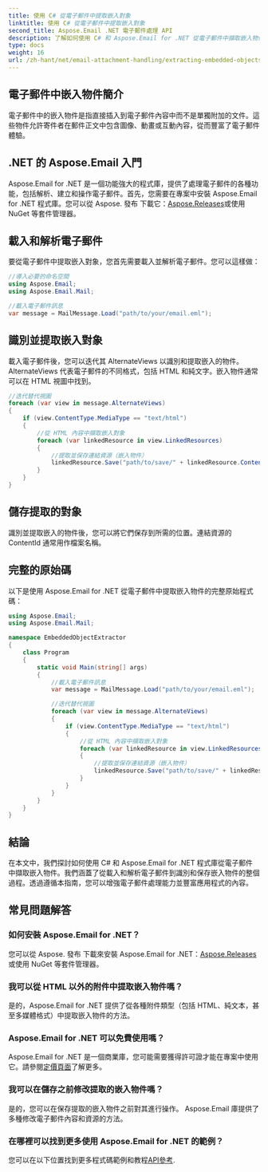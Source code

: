 ```yaml
---
title: 使用 C# 從電子郵件中提取嵌入對象
linktitle: 使用 C# 從電子郵件中提取嵌入對象
second_title: Aspose.Email .NET 電子郵件處理 API
description: 了解如何使用 C# 和 Aspose.Email for .NET 從電子郵件中擷取嵌入物件。帶有程式碼範例的分步指南。
type: docs
weight: 16
url: /zh-hant/net/email-attachment-handling/extracting-embedded-objects-from-email-with-csharp/
---
```


## 電子郵件中嵌入物件簡介

電子郵件中的嵌入物件是指直接插入到電子郵件內容中而不是單獨附加的文件。這些物件允許寄件者在郵件正文中包含圖像、動畫或互動內容，從而豐富了電子郵件體驗。

## .NET 的 Aspose.Email 入門

 Aspose.Email for .NET 是一個功能強大的程式庫，提供了處理電子郵件的各種功能，包括解析、建立和操作電子郵件。首先，您需要在專案中安裝 Aspose.Email for .NET 程式庫。您可以從 Aspose. 發布 下載它：[Aspose.Releases](https://releases.aspose.com/email/net/)或使用 NuGet 等套件管理器。

## 載入和解析電子郵件

要從電子郵件中提取嵌入對象，您首先需要載入並解析電子郵件。您可以這樣做：

```csharp
//導入必要的命名空間
using Aspose.Email;
using Aspose.Email.Mail;

//載入電子郵件訊息
var message = MailMessage.Load("path/to/your/email.eml");
```

## 識別並提取嵌入對象

載入電子郵件後，您可以迭代其 AlternateViews 以識別和提取嵌入的物件。 AlternateViews 代表電子郵件的不同格式，包括 HTML 和純文字。嵌入物件通常可以在 HTML 視圖中找到。

```csharp
//迭代替代視圖
foreach (var view in message.AlternateViews)
{
    if (view.ContentType.MediaType == "text/html")
    {
        //從 HTML 內容中擷取嵌入對象
        foreach (var linkedResource in view.LinkedResources)
        {
            //提取並保存連結資源（嵌入物件）
            linkedResource.Save("path/to/save/" + linkedResource.ContentId);
        }
    }
}
```

## 儲存提取的對象

識別並提取嵌入的物件後，您可以將它們保存到所需的位置。連結資源的 ContentId 通常用作檔案名稱。

## 完整的原始碼

以下是使用 Aspose.Email for .NET 從電子郵件中提取嵌入物件的完整原始程式碼：

```csharp
using Aspose.Email;
using Aspose.Email.Mail;

namespace EmbeddedObjectExtractor
{
    class Program
    {
        static void Main(string[] args)
        {
            //載入電子郵件訊息
            var message = MailMessage.Load("path/to/your/email.eml");

            //迭代替代視圖
            foreach (var view in message.AlternateViews)
            {
                if (view.ContentType.MediaType == "text/html")
                {
                    //從 HTML 內容中擷取嵌入對象
                    foreach (var linkedResource in view.LinkedResources)
                    {
                        //提取並保存連結資源（嵌入物件）
                        linkedResource.Save("path/to/save/" + linkedResource.ContentId);
                    }
                }
            }
        }
    }
}
```

## 結論

在本文中，我們探討如何使用 C# 和 Aspose.Email for .NET 程式庫從電子郵件中擷取嵌入物件。我們涵蓋了從載入和解析電子郵件到識別和保存嵌入物件的整個過程。透過遵循本指南，您可以增強電子郵件處理能力並豐富應用程式的內容。

## 常見問題解答

### 如何安裝 Aspose.Email for .NET？

您可以從 Aspose. 發布 下載來安裝 Aspose.Email for .NET：[Aspose.Releases](https://releases.aspose.com/email/net/)或使用 NuGet 等套件管理器。 

### 我可以從 HTML 以外的附件中提取嵌入物件嗎？

是的，Aspose.Email for .NET 提供了從各種附件類型（包括 HTML、純文本，甚至多媒體格式）中提取嵌入物件的方法。

### Aspose.Email for .NET 可以免費使用嗎？

 Aspose.Email for .NET 是一個商業庫，您可能需要獲得許可證才能在專案中使用它。請參閱[定價頁面](https://purchase.aspose.com/pricing/email/net)了解更多。

### 我可以在儲存之前修改提取的嵌入物件嗎？

是的，您可以在保存提取的嵌入物件之前對其進行操作。 Aspose.Email 庫提供了多種修改電子郵件內容和資源的方法。

### 在哪裡可以找到更多使用 Aspose.Email for .NET 的範例？

您可以在以下位置找到更多程式碼範例和教程[API參考](https://reference.aspose.com/email/net/). 
